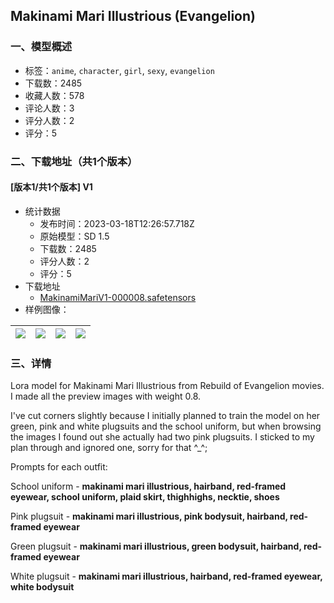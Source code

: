 ## Makinami Mari Illustrious (Evangelion)
### 一、模型概述

- 标签：`anime`, `character`, `girl`, `sexy`, `evangelion`
- 下载数：2485
- 收藏人数：578
- 评论人数：3
- 评分人数：2
- 评分：5

### 二、下载地址（共1个版本）

#### [版本1/共1个版本] V1

- 统计数据
  - 发布时间：2023-03-18T12:26:57.718Z
  - 原始模型：SD 1.5
  - 下载数：2485
  - 评分人数：2
  - 评分：5
- 下载地址
  - [MakinamiMariV1-000008.safetensors](https://civitai.com/api/download/models/25056)
- 样例图像：

| <img src="https://image.civitai.com/xG1nkqKTMzGDvpLrqFT7WA/a1779372-721b-40e0-500a-b1c7d7c42000/width=450/274186.jpeg" /> | <img src="https://image.civitai.com/xG1nkqKTMzGDvpLrqFT7WA/e1670faf-8639-4654-74af-2f272054bb00/width=450/274189.jpeg" /> | <img src="https://image.civitai.com/xG1nkqKTMzGDvpLrqFT7WA/4a392915-3569-4923-c12c-ac85c7cd5d00/width=450/274188.jpeg" /> | <img src="https://image.civitai.com/xG1nkqKTMzGDvpLrqFT7WA/c8b2ce7a-2d44-4d77-c646-03ffa6ed6600/width=450/274187.jpeg" /> |
| ---- | ---- | ---- | ---- |


### 三、详情
<p>Lora model for Makinami Mari Illustrious from Rebuild of Evangelion movies. I made all the preview images with weight 0.8.</p><p>I've cut corners slightly because I initially planned to train the model on her green, pink and white plugsuits and the school uniform, but when browsing the images I found out she actually had two pink plugsuits. I sticked to my plan through and ignored one, sorry for that ^_^;</p><p>Prompts for each outfit:</p><p>School uniform - <strong>makinami mari illustrious, hairband, red-framed eyewear, school uniform, plaid skirt, thighhighs, necktie, shoes</strong></p><p>Pink plugsuit - <strong>makinami mari illustrious, pink bodysuit, hairband, red-framed eyewear</strong></p><p>Green plugsuit - <strong>makinami mari illustrious, green bodysuit, hairband, red-framed eyewear</strong></p><p>White plugsuit - <strong>makinami mari illustrious, hairband, red-framed eyewear, white bodysuit</strong></p>